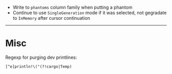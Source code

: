 * Write to `phantoms` column family when putting a phantom
* Continue to use `SingleGeneration` mode if it was selected, not gegradate to
  `InMemory` after cursor continuation

-----

# Misc

Regexp for purging dev printlines:

```
[^e]println!\("(?!cargo|Temp)
```